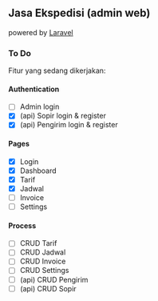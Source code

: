 ## Jasa Ekspedisi (admin web)
powered by [Laravel](https://laravel.com/)

### To Do
Fitur yang sedang dikerjakan:

#### Authentication
- [ ] Admin login
- [x] (api) Sopir login & register
- [x] (api) Pengirim login & register

#### Pages
- [x] Login
- [x] Dashboard
- [x] Tarif
- [x] Jadwal
- [ ] Invoice
- [ ] Settings

#### Process
- [ ] CRUD Tarif
- [ ] CRUD Jadwal
- [ ] CRUD Invoice
- [ ] CRUD Settings
- [ ] (api) CRUD Pengirim
- [ ] (api) CRUD Sopir
